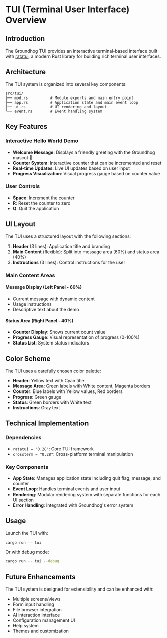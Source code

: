 # TUI (Terminal User Interface) Overview

## Introduction

The Groundhog TUI provides an interactive terminal-based interface built with [ratatui](https://ratatui.rs/), a modern Rust library for building rich terminal user interfaces.

## Architecture

The TUI system is organized into several key components:

```
src/tui/
├── mod.rs          # Module exports and main entry point
├── app.rs          # Application state and main event loop
├── ui.rs           # UI rendering and layout
└── event.rs        # Event handling system
```

## Key Features

### Interactive Hello World Demo
- **Welcome Message**: Displays a friendly greeting with the Groundhog mascot 🐹
- **Counter System**: Interactive counter that can be incremented and reset
- **Real-time Updates**: Live UI updates based on user input
- **Progress Visualization**: Visual progress gauge based on counter value

### User Controls
- **Space**: Increment the counter
- **R**: Reset the counter to zero
- **Q**: Quit the application

## UI Layout

The TUI uses a structured layout with the following sections:

1. **Header** (3 lines): Application title and branding
2. **Main Content** (flexible): Split into message area (60%) and status area (40%)
3. **Instructions** (3 lines): Control instructions for the user

### Main Content Areas

#### Message Display (Left Panel - 60%)
- Current message with dynamic content
- Usage instructions
- Descriptive text about the demo

#### Status Area (Right Panel - 40%)
- **Counter Display**: Shows current count value
- **Progress Gauge**: Visual representation of progress (0-100%)
- **Status List**: System status indicators

## Color Scheme

The TUI uses a carefully chosen color palette:

- **Header**: Yellow text with Cyan title
- **Message Area**: Green labels with White content, Magenta borders
- **Counter**: Blue labels with Yellow values, Red borders
- **Progress**: Green gauge
- **Status**: Green borders with White text
- **Instructions**: Gray text

## Technical Implementation

### Dependencies
- `ratatui = "0.28"`: Core TUI framework
- `crossterm = "0.28"`: Cross-platform terminal manipulation

### Key Components
- **App State**: Manages application state including quit flag, message, and counter
- **Event Loop**: Handles terminal events and user input
- **Rendering**: Modular rendering system with separate functions for each UI section
- **Error Handling**: Integrated with Groundhog's error system

## Usage

Launch the TUI with:
```bash
cargo run -- tui
```

Or with debug mode:
```bash
cargo run -- tui --debug
```

## Future Enhancements

The TUI system is designed for extensibility and can be enhanced with:

- Multiple screens/views
- Form input handling
- File browser integration
- AI interaction interface
- Configuration management UI
- Help system
- Themes and customization 